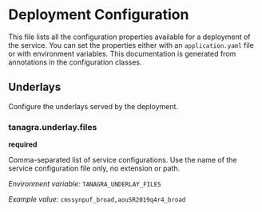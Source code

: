 # Deployment Configuration

This file lists all the configuration properties available for a deployment of the service.
You can set the properties either with an `application.yaml` file or with environment variables.
This documentation is generated from annotations in the configuration classes.

## Underlays
Configure the underlays served by the deployment.

### tanagra.underlay.files
**required**

Comma-separated list of service configurations. Use the name of the service configuration file only, no extension or path.

*Environment variable:* `TANAGRA_UNDERLAY_FILES`

*Example value:* `cmssynpuf_broad,aouSR2019q4r4_broad`



